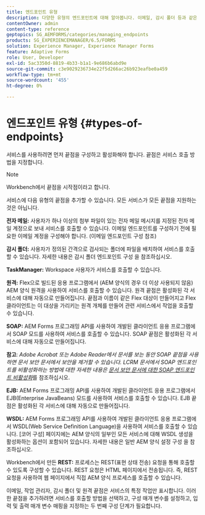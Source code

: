 ```yaml
---
title: 엔드포인트 유형
description: 다양한 유형의 엔드포인트에 대해 알아봅니다. 이메일, 감시 폴더 등과 같은 다양한 유형의 엔드포인트를 서비스에 추가할 수 있습니다.
contentOwner: admin
content-type: reference
geptopics: SG_AEMFORMS/categories/managing_endpoints
products: SG_EXPERIENCEMANAGER/6.5/FORMS
solution: Experience Manager, Experience Manager Forms
feature: Adaptive Forms
role: User, Developer
exl-id: 5ac3350d-8819-4b33-b1a1-9e686b6abd9e
source-git-commit: c3e9029236734e22f5d266ac26b923eafbe0a459
workflow-type: tm+mt
source-wordcount: '455'
ht-degree: 0%

---
```


# 엔드포인트 유형 {#types-of-endpoints}

서비스를 사용하려면 먼저 끝점을 구성하고 활성화해야 합니다. 끝점은 서비스 호출 방법을 지정합니다.

>[!NOTE]
>
>Workbench에서 끝점을 시작점이라고 합니다.

서비스에 다음 유형의 끝점을 추가할 수 있습니다. 모든 서비스가 모든 끝점을 지원하는 것은 아닙니다.

**전자 메일:** 사용자가 하나 이상의 첨부 파일이 있는 전자 메일 메시지를 지정된 전자 메일 계정으로 보내 서비스를 호출할 수 있습니다. 이메일 엔드포인트를 구성하기 전에 필요한 이메일 계정을 구성해야 합니다. (이메일 엔드포인트 구성 참조)

**감시 폴더:** 사용자가 정의된 간격으로 검사되는 폴더에 파일을 배치하여 서비스를 호출할 수 있습니다. 자세한 내용은 감시 폴더 엔드포인트 구성 을 참조하십시오.

**TaskManager:** Workspace 사용자가 서비스를 호출할 수 있습니다.

**원격:** Flex으로 빌드된 응용 프로그램에서 (AEM 양식의 경우 더 이상 사용되지 않음) AEM 양식 원격을 사용하여 서비스를 호출할 수 있습니다. 원격 끝점은 활성화된 각 서비스에 대해 자동으로 만들어집니다. 끝점과 이름이 같은 Flex 대상이 만들어지고 Flex 클라이언트는 이 대상을 가리키는 원격 개체를 만들어 관련 서비스에서 작업을 호출할 수 있습니다.

**SOAP:** AEM Forms 프로그래밍 API를 사용하여 개발된 클라이언트 응용 프로그램에서 SOAP 모드를 사용하여 서비스를 호출할 수 있습니다. SOAP 끝점은 활성화된 각 서비스에 대해 자동으로 만들어집니다.

**참고**: *Adobe Acrobat 또는 Adobe Reader에서 문서를 보는 동안 SOAP 끝점을 사용하면 문서 보안 문서에서 보안을 제거할 수 있습니다. LCRM 문서에서 SOAP 엔드포인트를 비활성화하는 방법에 대한 자세한 내용은 [문서 보안 문서에 대한 SOAP 엔드포인트 비활성화](/help/forms/using/admin-help/configuring-client-server-options.md#disable-soap-endpoints-for-document-security-documents)*&#x200B;를 참조하십시오.

**EJB:** AEM Forms 프로그래밍 API를 사용하여 개발된 클라이언트 응용 프로그램에서 EJB(Enterprise JavaBeans) 모드를 사용하여 서비스를 호출할 수 있습니다. EJB 끝점은 활성화된 각 서비스에 대해 자동으로 만들어집니다.

**WSDL:** AEM Forms 프로그래밍 API를 사용하여 개발된 클라이언트 응용 프로그램에서 WSDL(Web Service Definition Language)을 사용하여 서비스를 호출할 수 있습니다. [코어 구성] 페이지에는 AEM 양식의 일부인 모든 서비스에 대해 WSDL 생성을 활성화하는 옵션이 포함되어 있습니다. 자세한 내용은 일반 AEM 양식 설정 구성 을 참조하십시오.

Workbench에서 만든 **REST:** 프로세스는 REST(표현 상태 전송) 요청을 통해 호출할 수 있도록 구성할 수 있습니다. REST 요청은 HTML 페이지에서 전송됩니다. 즉, REST 요청을 사용하여 웹 페이지에서 직접 AEM 양식 프로세스를 호출할 수 있습니다.

이메일, 작업 관리자, 감시 폴더 및 원격 끝점은 서비스의 특정 작업만 표시합니다. 이러한 끝점을 추가하려면 서비스를 호출할 방법을 선택하고, 구성 매개 변수를 설정하고, 입력 및 출력 매개 변수 매핑을 지정하는 두 번째 구성 단계가 필요합니다.
